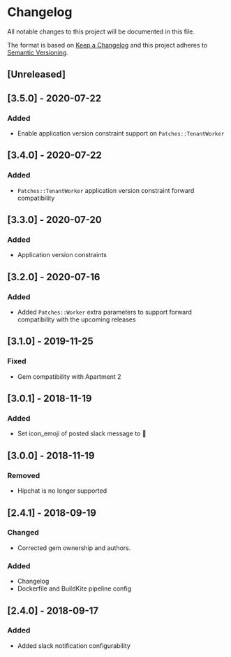 # Changelog
All notable changes to this project will be documented in this file.

The format is based on [Keep a Changelog](http://keepachangelog.com/en/1.0.0/)
and this project adheres to [Semantic Versioning](http://semver.org/spec/v2.0.0.html).

## [Unreleased]

## [3.5.0] - 2020-07-22
### Added
- Enable application version constraint support on `Patches::TenantWorker`

## [3.4.0] - 2020-07-22
### Added
- `Patches::TenantWorker` application version constraint forward compatibility

## [3.3.0] - 2020-07-20
### Added
- Application version constraints

## [3.2.0] - 2020-07-16
### Added
- Added `Patches::Worker` extra parameters to support forward compatibility with the upcoming releases

## [3.1.0] - 2019-11-25
### Fixed
- Gem compatibility with Apartment 2

## [3.0.1] - 2018-11-19
### Added
- Set icon_emoji of posted slack message to :dog:

## [3.0.0] - 2018-11-19
### Removed
- Hipchat is no longer supported

## [2.4.1] - 2018-09-19
### Changed
- Corrected gem ownership and authors.
### Added
- Changelog
- Dockerfile and BuildKite pipeline config

## [2.4.0] - 2018-09-17
### Added
- Added slack notification configurability
